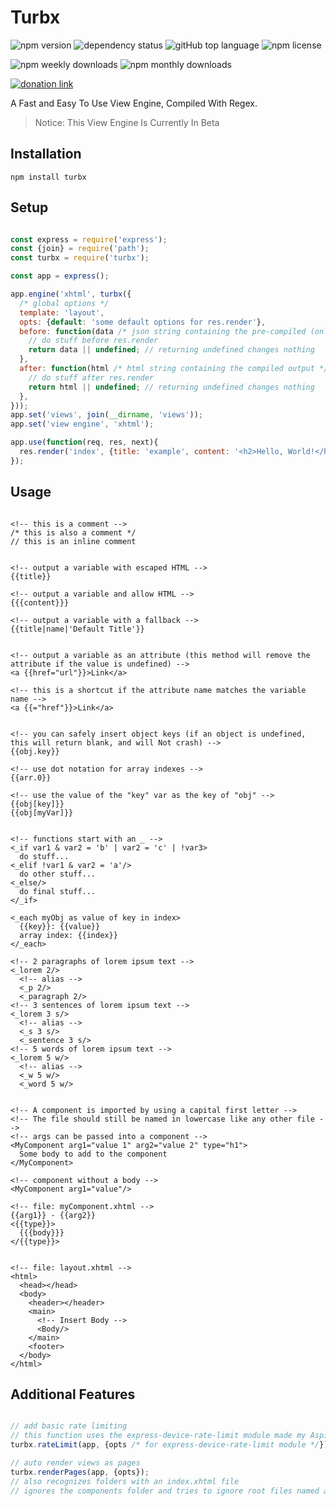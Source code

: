 # Turbx

![npm version](https://img.shields.io/npm/v/turbx)
![dependency status](https://img.shields.io/librariesio/release/npm/turbx)
![gitHub top language](https://img.shields.io/github/languages/top/aspiesoft/turbx)
![npm license](https://img.shields.io/npm/l/turbx)

![npm weekly downloads](https://img.shields.io/npm/dw/turbx)
![npm monthly downloads](https://img.shields.io/npm/dm/turbx)

[![donation link](https://img.shields.io/badge/buy%20me%20a%20coffee-square-blue)](https://buymeacoffee.aspiesoft.com)

A Fast and Easy To Use View Engine, Compiled With Regex.

> Notice: This View Engine Is Currently In Beta

## Installation

```shell script
npm install turbx
```

## Setup

```js

const express = require('express');
const {join} = require('path');
const turbx = require('turbx');

const app = express();

app.engine('xhtml', turbx({
  /* global options */
  template: 'layout',
  opts: {default: 'some default options for res.render'},
  before: function(data /* json string containing the pre-compiled (only partly compiled) output */, opts){
    // do stuff before res.render
    return data || undefined; // returning undefined changes nothing
  },
  after: function(html /* html string containing the compiled output */, opts){
    // do stuff after res.render
    return html || undefined; // returning undefined changes nothing
  },
}));
app.set('views', join(__dirname, 'views'));
app.set('view engine', 'xhtml');

app.use(function(req, res, next){
  res.render('index', {title: 'example', content: '<h2>Hello, World!</h2>'});
});

```

## Usage

```xhtml

<!-- this is a comment -->
/* this is also a comment */
// this is an inline comment


<!-- output a variable with escaped HTML -->
{{title}}

<!-- output a variable and allow HTML -->
{{{content}}}

<!-- output a variable with a fallback -->
{{title|name|'Default Title'}}


<!-- output a variable as an attribute (this method will remove the attribute if the value is undefined) -->
<a {{href="url"}}>Link</a>

<!-- this is a shortcut if the attribute name matches the variable name -->
<a {{="href"}}>Link</a>


<!-- you can safely insert object keys (if an object is undefined, this will return blank, and will Not crash) -->
{{obj.key}}

<!-- use dot notation for array indexes -->
{{arr.0}}

<!-- use the value of the "key" var as the key of "obj" -->
{{obj[key]}}
{{obj[myVar]}}


<!-- functions start with an _ -->
<_if var1 & var2 = 'b' | var2 = 'c' | !var3>
  do stuff...
<_elif !var1 & var2 = 'a'/>
  do other stuff...
<_else/>
  do final stuff...
</_if>

<_each myObj as value of key in index>
  {{key}}: {{value}}
  array index: {{index}}
</_each>

<!-- 2 paragraphs of lorem ipsum text -->
<_lorem 2/>
  <!-- alias -->
  <_p 2/>
  <_paragraph 2/>
<!-- 3 sentences of lorem ipsum text -->
<_lorem 3 s/>
  <!-- alias -->
  <_s 3 s/>
  <_sentence 3 s/>
<!-- 5 words of lorem ipsum text -->
<_lorem 5 w/>
  <!-- alias -->
  <_w 5 w/>
  <_word 5 w/>


<!-- A component is imported by using a capital first letter -->
<!-- The file should still be named in lowercase like any other file -->
<!-- args can be passed into a component -->
<MyComponent arg1="value 1" arg2="value 2" type="h1">
  Some body to add to the component
</MyComponent>

<!-- component without a body -->
<MyComponent arg1="value"/>

<!-- file: myComponent.xhtml -->
{{arg1}} - {{arg2}}
<{{type}}>
  {{{body}}}
</{{type}}>


<!-- file: layout.xhtml -->
<html>
  <head></head>
  <body>
    <header></header>
    <main>
      <!-- Insert Body -->
      <Body/>
    </main>
    <footer>
  </body>
</html>

```

## Additional Features

```js

// add basic rate limiting
// this function uses the express-device-rate-limit module made my AspieSoft
turbx.rateLimit(app, {opts /* for express-device-rate-limit module */});

// auto render views as pages
turbx.renderPages(app, {opts});
// also recognizes folders with an index.xhtml file
// ignores the components folder and tries to ignore root files named after error codes (or in an "error" folder)

```
